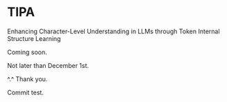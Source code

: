 # TIPA
Enhancing Character-Level Understanding in LLMs through Token Internal Structure Learning

Coming soon.

Not later than December 1st. 

^.^ Thank you.

Commit test.